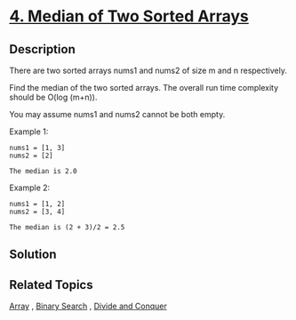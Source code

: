 # [4. Median of Two Sorted Arrays](https://leetcode.com/problems/median-of-two-sorted-arrays)

## Description

There are two sorted arrays nums1 and nums2 of size m and n respectively.

Find the median of the two sorted arrays. The overall run time complexity should be O(log (m+n)).

You may assume nums1 and nums2 cannot be both empty.

Example 1:

```
nums1 = [1, 3]
nums2 = [2]

The median is 2.0
```

Example 2:

```
nums1 = [1, 2]
nums2 = [3, 4]

The median is (2 + 3)/2 = 2.5
```

## Solution



## Related Topics

[Array](https://leetcode.com/tag/array/) , [Binary Search](https://leetcode.com/tag/binary-search/) , [Divide and Conquer](https://leetcode.com/tag/divide-and-conquer/) 